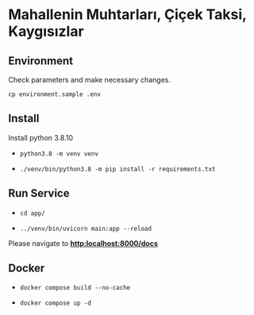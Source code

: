 # Mahallenin Muhtarları, Çiçek Taksi, Kaygısızlar #

## Environment ##
Check parameters and make necessary changes.

```cp environment.sample .env```

## Install ##
Install python 3.8.10

* ```python3.8 -m venv venv```

* ```./venv/bin/python3.8 -m pip install -r requirements.txt```

## Run Service ##

* ```cd app/```

* ```../venv/bin/uvicorn main:app --reload```

Please navigate to **<http:localhost:8000/docs>**


## Docker ##

* ```docker compose build --no-cache ```

* ```docker compose up -d ```